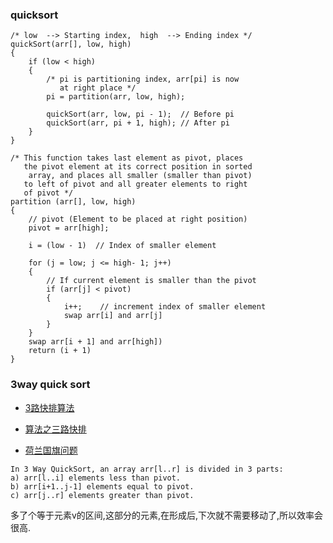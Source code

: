 
### quicksort


```
/* low  --> Starting index,  high  --> Ending index */
quickSort(arr[], low, high)
{
    if (low < high)
    {
        /* pi is partitioning index, arr[pi] is now
           at right place */
        pi = partition(arr, low, high);

        quickSort(arr, low, pi - 1);  // Before pi
        quickSort(arr, pi + 1, high); // After pi
    }
}
```

```
/* This function takes last element as pivot, places
   the pivot element at its correct position in sorted
    array, and places all smaller (smaller than pivot)
   to left of pivot and all greater elements to right
   of pivot */
partition (arr[], low, high)
{
    // pivot (Element to be placed at right position)
    pivot = arr[high];  
 
    i = (low - 1)  // Index of smaller element

    for (j = low; j <= high- 1; j++)
    {
        // If current element is smaller than the pivot
        if (arr[j] < pivot)
        {
            i++;    // increment index of smaller element
            swap arr[i] and arr[j]
        }
    }
    swap arr[i + 1] and arr[high])
    return (i + 1)
}
```

### 3way quick sort

- [3路快排算法](https://www.geeksforgeeks.org/3-way-quicksort-dutch-national-flag/)

- [算法之三路快排](https://www.jianshu.com/p/c61d1e82c44b)

- [荷兰国旗问题](https://www.geeksforgeeks.org/sort-an-array-of-0s-1s-and-2s/)

```
In 3 Way QuickSort, an array arr[l..r] is divided in 3 parts:
a) arr[l..i] elements less than pivot.
b) arr[i+1..j-1] elements equal to pivot.
c) arr[j..r] elements greater than pivot.
```

多了个等于元素v的区间,这部分的元素,在形成后,下次就不需要移动了,所以效率会很高.